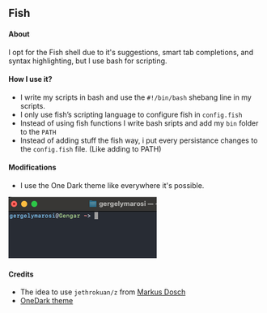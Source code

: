 ## Fish

#### About
I opt for the Fish shell due to it's suggestions, smart tab completions, and syntax highlighting, but I use bash for scripting.  

#### How I use it?
* I write my scripts in bash and use the `#!/bin/bash` shebang line in my scripts.
* I only use fish’s scripting language to configure fish in `config.fish`  
* Instead of using fish functions I write bash sripts and add my `bin` folder to the `PATH`
* Instead of adding stuff the fish way, i put every persistance changes to the `config.fish` file. (Like adding to PATH)

#### Modifications
* I use the One Dark theme like everywhere it's possible.

![My fish shell](./fish.png)  

#### Credits
* The idea to use `jethrokuan/z` from [Markus Dosch](https://www.markusdosch.com/2022/10/customizing-my-shell-from-bash-to-zsh-to-fish/)
* [OneDark theme](https://github.com/rkbk60/onedark-fish/tree/master)
